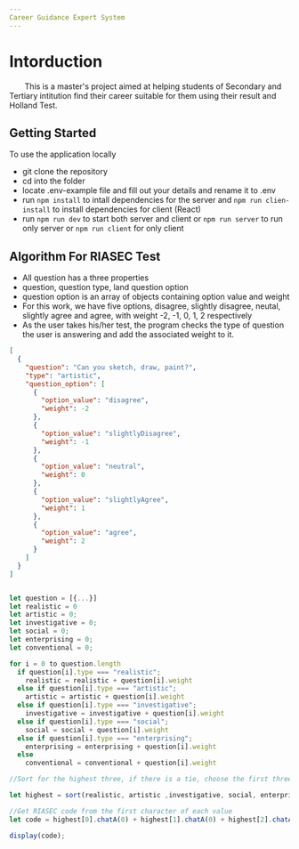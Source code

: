 ```yaml
---
Career Guidance Expert System
---
```


# Intorduction

&nbsp;&nbsp;&nbsp;&nbsp;&nbsp;&nbsp; This is a master's project aimed at helping students of Secondary and Tertiary intitution find their career suitable for them using their result and Holland Test.

## Getting Started

To use the application locally

- git clone the repository
- cd into the folder
- locate .env-example file and fill out your details and rename it to .env
- run `npm install` to intall dependencies for the server and `npm run clien-install` to install dependencies for client (React)
- run `npm run dev` to start both server and client or `npm run server` to run only server or `npm run client` for only client

## Algorithm For RIASEC Test

- All question has a three properties
- question, question type, land question option
- question option is an array of objects containing option value and weight
- For this work, we have five options, disagree, slightly disagree, neutal, slightly agree and agree, with weight -2, -1, 0, 1, 2 respectively
- As the user takes his/her test, the program checks the type of question the user is answering and add the associated weight to it.

```json
[
  {
    "question": "Can you sketch, draw, paint?",
    "type": "artistic",
    "question_option": [
      {
        "option_value": "disagree",
        "weight": -2
      },
      {
        "option_value": "slightlyDisagree",
        "weight": -1
      },
      {
        "option_value": "neutral",
        "weight": 0
      },
      {
        "option_value": "slightlyAgree",
        "weight": 1
      },
      {
        "option_value": "agree",
        "weight": 2
      }
    ]
  }
]
```

```js

let question = [{...}]
let realistic = 0
let artistic = 0;
let investigative = 0;
let social = 0;
let enterprising = 0;
let conventional = 0;

for i = 0 to question.length
  if question[i].type === "realistic";
    realistic = realistic + question[i].weight
  else if question[i].type === "artistic";
    artistic = artistic + question[i].weight
  else if question[i].type === "investigative";
    investigative = investigative + question[i].weight
  else if question[i].type === "social";
    social = social + question[i].weight
  else if question[i].type === "enterprising";
    enterprising = enterprising + question[i].weight
  else
    conventional = conventional + question[i].weight

//Sort for the highest three, if there is a tie, choose the first three (returns an array)

let highest = sort(realistic, artistic ,investigative, social, enterprising, conventional);

//Get RIASEC code from the first character of each value
let code = highest[0].chatA(0) + highest[1].chatA(0) + highest[2].chatA(0);

display(code);
```
